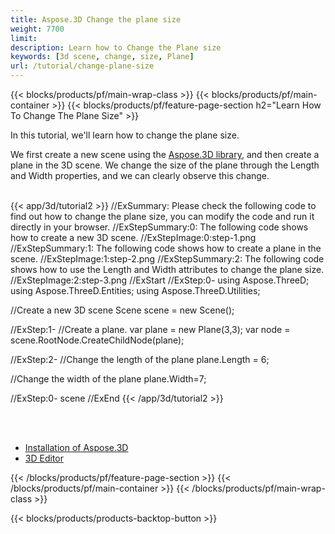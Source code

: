 ```yaml
---
title: Aspose.3D Change the plane size
weight: 7700
limit: 
description: Learn how to Change the Plane size
keywords: [3d scene, change, size, Plane]
url: /tutorial/change-plane-size
---
```


{{< blocks/products/pf/main-wrap-class >}}
{{< blocks/products/pf/main-container >}}
{{< blocks/products/pf/feature-page-section h2="Learn How To Change The Plane Size" >}}

<p>
In this tutorial, we'll learn how to change the plane size.
</p>

<p>
We first create a new scene using the <a href="https://www.nuget.org/packages/Aspose.3D">Aspose.3D library</a>, and then create a plane in the 3D scene. We change the size of the plane through the Length and Width properties, and we can clearly observe this change.
</p>

<br />
{{< app/3d/tutorial2 >}}
//ExSummary: Please check the following code to find out how to change the plane size, you can modify the code and run it directly in your browser.
//ExStepSummary:0: The following code shows how to create a new 3D scene.
//ExStepImage:0:step-1.png
//ExStepSummary:1: The following code shows how to create a plane in the scene.
//ExStepImage:1:step-2.png
//ExStepSummary:2: The following code shows how to use the Length and Width attributes to change the plane size.
//ExStepImage:2:step-3.png
//ExStart
//ExStep:0-
using Aspose.ThreeD;
using Aspose.ThreeD.Entities;
using Aspose.ThreeD.Utilities;

//Create a new 3D scene
Scene scene = new Scene();

//ExStep:1-
//Create a plane.
var plane = new Plane(3,3);
var node = scene.RootNode.CreateChildNode(plane);

//ExStep:2-
//Change the length of the plane
plane.Length = 6;

//Change the width of the plane
plane.Width=7;

//ExStep:0-
scene
//ExEnd
{{< /app/3d/tutorial2 >}}
<br />

<br />
<br />
<div class="code-sample">
    <ul class="link-list">
        <li class="link-item"><a href="https://docs.aspose.com/3d/net/installation/">Installation of Aspose.3D</a></li>
        <li class="link-item"><a href="https://products.aspose.app/3d/editor/">3D Editor</a></li>
    </ul>
</div>

{{< /blocks/products/pf/feature-page-section >}}
{{< /blocks/products/pf/main-container >}}
{{< /blocks/products/pf/main-wrap-class >}}

{{< blocks/products/products-backtop-button >}}


